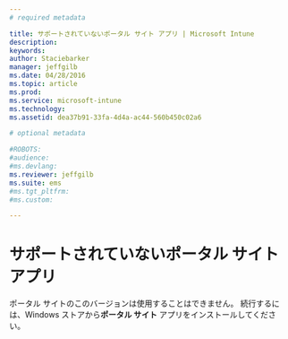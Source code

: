 ```yaml
---
# required metadata

title: サポートされていないポータル サイト アプリ | Microsoft Intune
description:
keywords:
author: Staciebarker
manager: jeffgilb
ms.date: 04/28/2016
ms.topic: article
ms.prod:
ms.service: microsoft-intune
ms.technology:
ms.assetid: dea37b91-33fa-4d4a-ac44-560b450c02a6

# optional metadata

#ROBOTS:
#audience:
#ms.devlang:
ms.reviewer: jeffgilb
ms.suite: ems
#ms.tgt_pltfrm:
#ms.custom:

---
```


# サポートされていないポータル サイト アプリ
ポータル サイトのこのバージョンは使用することはできません。 続行するには、Windows ストアから**ポータル サイト** アプリをインストールしてください。



<!--HONumber=May16_HO1-->


